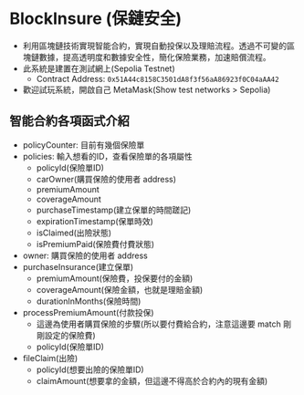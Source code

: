 # BlockInsure (保鏈安全)

* 利用區塊鏈技術實現智能合約，實現自動投保以及理賠流程。透過不可變的區塊鏈數據，提高透明度和數據安全性，簡化保險業務，加速賠償流程。
* 此系統是建置在測試網上(Sepolia Testnet)
    * Contract Address: `0x51A44c8158C3501dA8f3f56aA86923f0C04aAA42`
* 歡迎試玩系統，開啟自己 MetaMask(Show test networks > Sepolia)

## 智能合約各項函式介紹
* policyCounter: 目前有幾個保險單
* policies: 輸入想看的ID，查看保險單的各項屬性
    * policyId(保險單ID)
    * carOwner(購買保險的使用者 address)
    * premiumAmount
    * coverageAmount
    * purchaseTimestamp(建立保單的時間蹉記)
    * expirationTimestamp(保單時效)
    * isClaimed(出險狀態)
    * isPremiumPaid(保險費付費狀態)
* owner: 購買保險的使用者 address
* purchaseInsurance(建立保單) 
    * premiumAmount(保險費，投保要付的金額)
    * coverageAmount(保險金額，也就是理賠金額)
    * durationInMonths(保險時間)
* processPremiumAmount(付款投保)
    * 這邊為使用者購買保險的步驟(所以要付費給合約，注意這邊要 match 剛剛設定的保險費)
    * policyId(保險單ID)
* fileClaim(出險)
    * policyId(想要出險的保險單ID)
    * claimAmount(想要拿的金額，但這邊不得高於合約內的現有金額)
